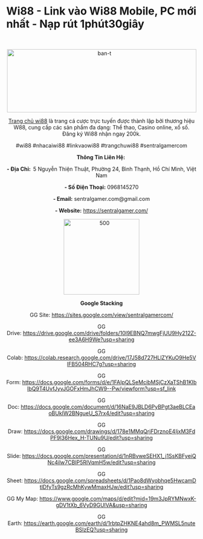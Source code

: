 <h1 dir="ltr"><strong>Wi88 - Link v&agrave;o Wi88 Mobile, PC mới nhất - Nạp r&uacute;t 1ph&uacute;t30gi&acirc;y</strong></h1>
<p>&nbsp;</p>
<p dir="ltr" style="text-align: center;"><img src="https://i.ibb.co/8sFP8vG/ban-t.jpg" alt="ban-t" width="501" height="167" /></p>
<p dir="ltr" style="text-align: center;"><a href="https://sentralgamer.com/">Trang chủ wi88</a>&nbsp;l&agrave; trang c&aacute; cược trực tuyến được th&agrave;nh lập bởi thương hiệu W88, cung cấp c&aacute;c sản phẩm đa dạng: Thể thao, Casino online, xổ số. Đăng k&yacute; Wi88 nhận ngay 200k.</p>
<p dir="ltr" style="text-align: center;">#wi88 #nhacaiwi88 #linkvaowi88 #trangchuwi88 #sentralgamercom</p>
<p dir="ltr" style="text-align: center;"><strong>Th&ocirc;ng Tin Li&ecirc;n Hệ:&nbsp;</strong></p>
<p dir="ltr" style="text-align: center;"><strong>- Địa Chỉ:&nbsp;&nbsp;</strong>5 Nguyễn Thiện Thuật, Phường 24, B&igrave;nh Thạnh, Hồ Ch&iacute; Minh, Việt Nam</p>
<p dir="ltr" style="text-align: center;"><strong>- Số Điện Thoại:</strong>&nbsp;0968145270</p>
<p dir="ltr" style="text-align: center;"><strong>- Email:</strong>&nbsp;sentralgamer.com@gmail.com</p>
<p dir="ltr" style="text-align: center;"><strong>- Website:</strong>&nbsp;<a href="https://sentralgamer.com/">https://sentralgamer.com/</a></p>
<p dir="ltr" style="text-align: center;"><img src="https://i.ibb.co/v4N7RMb/500.jpg" alt="500" width="200" height="200" /></p>
<p dir="ltr" style="text-align: center;"><strong>Google Stacking</strong></p>
<p dir="ltr" style="text-align: center;">GG Site:&nbsp;<a href="https://sites.google.com/view/sentralgamercom/">https://sites.google.com/view/sentralgamercom/</a></p>
<p dir="ltr" style="text-align: center;">GG Drive:&nbsp;<a href="https://drive.google.com/drive/folders/10l9EBNQ7mwgFjUU9Hy212Z-ee3A6H9We?usp=sharing">https://drive.google.com/drive/folders/10l9EBNQ7mwgFjUU9Hy212Z-ee3A6H9We?usp=sharing</a></p>
<p dir="ltr" style="text-align: center;">GG Colab:&nbsp;<a href="https://colab.research.google.com/drive/17J58d727HLlZYKuO9He5VlFB504RHC7g?usp=sharing">https://colab.research.google.com/drive/17J58d727HLlZYKuO9He5VlFB504RHC7g?usp=sharing</a></p>
<p dir="ltr" style="text-align: center;">GG Form:&nbsp;<a href="https://docs.google.com/forms/d/e/1FAIpQLSeMcibMSjCzXaTShB1KIbIbQ9T4UvfJyvJGOFxHmJhCW9--Pw/viewform?usp=sf_link">https://docs.google.com/forms/d/e/1FAIpQLSeMcibMSjCzXaTShB1KIbIbQ9T4UvfJyvJGOFxHmJhCW9--Pw/viewform?usp=sf_link</a></p>
<p dir="ltr" style="text-align: center;">GG Doc:&nbsp;<a href="https://docs.google.com/document/d/16NaE9JBLD6PyBPgt3aeBLCEaoBUkIW2BNgueU_S7rx4/edit?usp=sharing">https://docs.google.com/document/d/16NaE9JBLD6PyBPgt3aeBLCEaoBUkIW2BNgueU_S7rx4/edit?usp=sharing</a></p>
<p dir="ltr" style="text-align: center;">GG Draw:&nbsp;<a href="https://docs.google.com/drawings/d/178e1MMqQrjFDrznoE4IjxM3FdPF9l36Hex_H-TUNu9U/edit?usp=sharing">https://docs.google.com/drawings/d/178e1MMqQrjFDrznoE4IjxM3FdPF9l36Hex_H-TUNu9U/edit?usp=sharing</a></p>
<p dir="ltr" style="text-align: center;">GG Slide:&nbsp;<a href="https://docs.google.com/presentation/d/1nRBvweSEHX1_j1SsKBFyeiQNc4ilw7CBIP5RlVqmH5w/edit?usp=sharing">https://docs.google.com/presentation/d/1nRBvweSEHX1_j1SsKBFyeiQNc4ilw7CBIP5RlVqmH5w/edit?usp=sharing</a></p>
<p dir="ltr" style="text-align: center;">GG Sheet:&nbsp;<a href="https://docs.google.com/spreadsheets/d/1Pao8dWyobhqe5HwcamDtlDfyTs9gzRcMhKywMmaxHJw/edit?usp=sharing">https://docs.google.com/spreadsheets/d/1Pao8dWyobhqe5HwcamDtlDfyTs9gzRcMhKywMmaxHJw/edit?usp=sharing</a></p>
<p dir="ltr" style="text-align: center;">GG My Map:&nbsp;<a href="https://www.google.com/maps/d/edit?mid=19m3JpRYMNwxK-gDV1tXb_6VyD9GUlVA&amp;usp=sharing">https://www.google.com/maps/d/edit?mid=19m3JpRYMNwxK-gDV1tXb_6VyD9GUlVA&amp;usp=sharing</a></p>
<p style="text-align: center;">GG Earth:&nbsp;<a href="https://earth.google.com/earth/d/1rbtpZHKNE4ahd8m_PWMSL5nuteBSlzEQ?usp=sharing">https://earth.google.com/earth/d/1rbtpZHKNE4ahd8m_PWMSL5nuteBSlzEQ?usp=sharing</a></p>